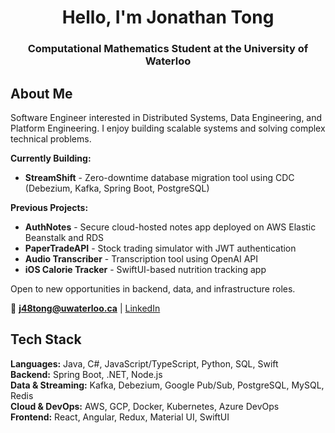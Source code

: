 <h1 align="center">Hello, I'm Jonathan Tong</h1>
<h3 align="center">Computational Mathematics Student at the University of Waterloo</h3>

## About Me

Software Engineer interested in Distributed Systems, Data Engineering, and Platform Engineering. I enjoy building scalable systems and solving complex technical problems.

**Currently Building:**
- **StreamShift** - Zero-downtime database migration tool using CDC (Debezium, Kafka, Spring Boot, PostgreSQL)

**Previous Projects:**
- **AuthNotes** - Secure cloud-hosted notes app deployed on AWS Elastic Beanstalk and RDS
- **PaperTradeAPI** - Stock trading simulator with JWT authentication
- **Audio Transcriber** - Transcription tool using OpenAI API
- **iOS Calorie Tracker** - SwiftUI-based nutrition tracking app

Open to new opportunities in backend, data, and infrastructure roles.

📧 **j48tong@uwaterloo.ca** | [LinkedIn](https://linkedin.com/in/jonathantong03)

## Tech Stack

**Languages:** Java, C#, JavaScript/TypeScript, Python, SQL, Swift  
**Backend:** Spring Boot, .NET, Node.js  
**Data & Streaming:** Kafka, Debezium, Google Pub/Sub, PostgreSQL, MySQL, Redis  
**Cloud & DevOps:** AWS, GCP, Docker, Kubernetes, Azure DevOps  
**Frontend:** React, Angular, Redux, Material UI, SwiftUI
